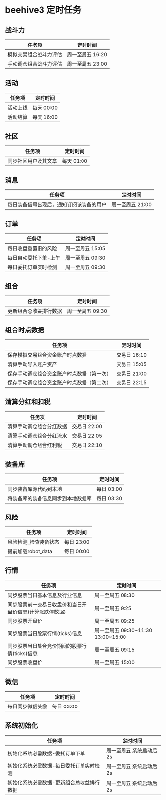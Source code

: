 # beehive3 定时任务

## 战斗力

| 任务项 |定时时间  |
| --- | --- |
| 模拟交易组合战斗力评估 | 周一至周五 16:20 |
| 手动调仓组合战斗力评估 | 周一至周五 23:00 |

## 活动

| 任务项   | 定时时间   |
| -------- | ---------- |
| 活动上线 | 每天 00:00 |
| 活动结算 | 每天 16:00 |

## 社区

| 任务项               | 定时时间   |
| -------------------- | ---------- |
| 同步社区用户及其文章 | 每天 01:00 |

## 消息

| 任务项                                   | 定时时间         |
| ---------------------------------------- | ---------------- |
| 每日装备信号出现后，通知订阅该装备的用户 | 周一至周五 21:00 |

## 订单

| 任务项                | 定时时间         |
| --------------------- | ---------------- |
| 每日收盘重置旧的风险  | 周一至周五 15:05 |
| 每日自动委托下单-上午 | 周一至周五 09:30 |
| 每日委托订单实时检测  | 周一至周五 09:30 |

## 组合

| 任务项                 | 定时时间         |
| ---------------------- | ---------------- |
| 更新组合总收益排行数据 | 周一至周五 09:30 |

## 组合时点数据

| 任务项             | 定时时间   |
| ------------------ | ---------- |
| 保存模拟交易组合资金账户时点数据 | 交易日 16:10 |
| 清算手动导入账户资产 | 交易日 15:05 |
| 保存手动调仓组合资金账户时点数据（第一次）| 交易日 21:00 |
| 保存手动调仓组合资金账户时点数据（第二次）| 交易日 22:15 |


## 清算分红和扣税

| 任务项                 | 定时时间         |
| ---------------------- | ---------------- |
| 清算手动调仓组合分红数据 | 交易日 22:00 |
| 清算手动调仓组合分红流水 | 交易日 22:05 |
| 清算手动调仓组合红利税 | 交易日 22:10 |

## 装备库

| 任务项                             | 定时时间   |
| ---------------------------------- | ---------- |
| 同步装备库源代码到本地             | 每日 03:00 |
| 将装备库的装备信息同步到本地数据库 | 每日 03:30 |

## 风险

| 任务项                | 定时时间   |
| --------------------- | ---------- |
| 风险检测_检查装备状态 | 每日 23:00 |
| 提前加载robot_data    | 每日 00:00 |

## 行情

| 任务项                                                   | 定时时间         |
| -------------------------------------------------------- | ---------------- |
| 同步股票当日基本信息及行业信息                           | 周一至周五 08:30 |
| 同步股票前一交易日收盘价和当日开盘价信息(计算涨跌停数据) | 周一至周五 9:25 |
| 同步股票开盘价 | 周一至周五 09:25 |
| 同步股票当日股票行情(ticks)信息                          | 周一至周五 09:30~11:30 13:00~15:00 |
| 同步股票当日集合竞价期间的股票行情(ticks)信息            | 周一至周五 09:15 |
| 同步股票收盘价 | 周一至周五 15:00 |


## 微信

| 任务项           | 定时时间   |
| ---------------- | ---------- |
| 每日同步微信头像 | 每日 03:00 |

## 系统初始化

| 任务项                                    | 定时时间                |
| ----------------------------------------- | ----------------------- |
| 初始化系统必需数据-委托订单下单           | 周一至周五 系统启动后2s |
| 初始化系统必需数据-每日委托订单实时检测   | 周一至周五 系统启动后2s |
| 初始化系统必需数据-更新组合总收益排行数据 | 周一至周五 系统启动后2s |
